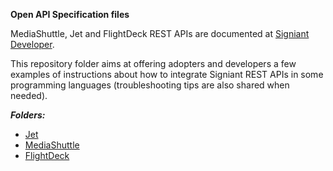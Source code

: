**Open API Specification files**

MediaShuttle, Jet and FlightDeck REST APIs are documented at [Signiant Developer](https://developer.signiant.com).

This repository folder aims at offering adopters and developers a few examples of instructions about how to integrate Signiant REST APIs in some programming languages (troubleshooting tips are also shared when needed).

***Folders:***
- [Jet](Jet/ReadMe.md)
- [MediaShuttle](MediaShuttle/ReadMe.md)
- [FlightDeck](FlightDeck/ReadMe.md)
